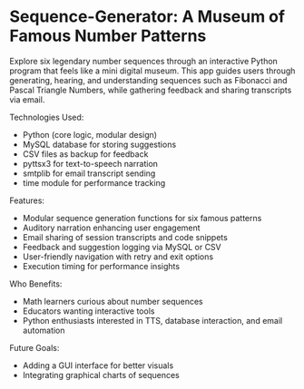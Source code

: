 # Sequence-Generator: A Museum of Famous Number Patterns
Explore six legendary number sequences through an interactive Python program that feels like a mini digital museum. This app guides users through generating, hearing, and understanding sequences such as Fibonacci and Pascal Triangle Numbers, while gathering feedback and sharing transcripts via email.

Technologies Used:
- Python (core logic, modular design)
- MySQL database for storing suggestions
- CSV files as backup for feedback
- pyttsx3 for text-to-speech narration
- smtplib for email transcript sending
- time module for performance tracking

Features:
- Modular sequence generation functions for six famous patterns
- Auditory narration enhancing user engagement
- Email sharing of session transcripts and code snippets
- Feedback and suggestion logging via MySQL or CSV
- User-friendly navigation with retry and exit options
- Execution timing for performance insights

Who Benefits:
- Math learners curious about number sequences
- Educators wanting interactive tools
- Python enthusiasts interested in TTS, database interaction, and email automation

Future Goals:
- Adding a GUI interface for better visuals
- Integrating graphical charts of sequences
